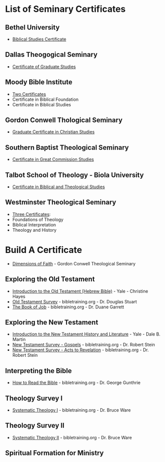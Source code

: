 # List of Seminary Certificates

## Bethel University

* [Biblical Studies Certificate](https://www.bethel.edu/seminary/academics/certificates/biblical-studies/)

## Dallas Theogogical Seminary

* [Certificate of Graduate Studies](https://www.dts.edu/academics/degrees-programs/certificate-of-graduate-studies/#curriculum)

## Moody Bible Institute

* [Two Certificates](https://www.moody.edu/academics/grad-certificates/)
* Certificate in Biblical Foundation
* Certificate in Biblical Studies

## Gordon Conwell Thological Seminary

* [Graduate Certificate in Christian Studies](https://www.gordonconwell.edu/degrees/graduate-certificates/christian-studies/)

## Southern Baptist Theological Seminary

* [Certificate in Great Commission Studies](https://www.sbts.edu/academics/programs/online-graduate-certificate/)

## Talbot School of Theology - Biola University

* [Certificate in Biblical and Theological Studies](https://www.biola.edu/degrees/g/biblical-and-theological-studies-certificate)

## Westminster Theological Seminary

* [Three Certificates](https://www.wts.edu/programs/tsc?gclid=Cj0KCQjwt-6LBhDlARIsAIPRQcJ_2wA7XC-zg2va-20xSPhtZPYUT_oFQJv0Pr7vgTJxp0yQzv5jNMkaAtRdEALw_wcB):
* Foundations of Theology
* Biblical Interpretation
* Theology and History

# Build A Certificate

* [Dimensions of Faith](https://www.gordonconwell.edu/dimensions-of-the-faith/) - Gordon Conwell Theological Seminary

## Exploring the Old Testament
* [Introduction to the Old Testament (Hebrew Bible)](https://oyc.yale.edu/NODE/241) - Yale - Christine Hayes
* [Old Testament Survey](https://www.biblicaltraining.org/old-testament-survey/douglas-stuart?page=1) - bibletraining.org - Dr. Douglas Stuart
* [The Book of Job](https://www.biblicaltraining.org/book-of-job/duane-garrett) - bibletraining.org - Dr. Duane Garrett

## Exploring the New Testament
* [Introduction to the New Testament History and Literature](https://oyc.yale.edu/NODE/246) - Yale - Dale B. Martin
* [New Testament Survey - Gospels](https://www.biblicaltraining.org/new-testament-survey-1/robert-stein) - bibletraining.org - Dr. Robert Stein
* [New Testament Survey - Acts to Revelation](https://www.biblicaltraining.org/new-testament-survey-2/robert-stein) - bibletraining.org - Dr. Robert Stein

## Interpreting the Bible
* [How to Read the Bible](https://www.biblicaltraining.org/read-bible/george-guthrie) - bibletraining.org - Dr. George Gunthrie

## Theology Survey I
* [Systematic Theology I](https://www.biblicaltraining.org/systematic-theology-1/bruce-ware) - bibletraining.org - Dr. Bruce Ware

## Theology Survey II
* [Systematic Theology II](https://www.biblicaltraining.org/systematic-theology-2/bruce-ware) - bibletraining.org - Dr. Bruce Ware

## Spiritual Formation for Ministry

